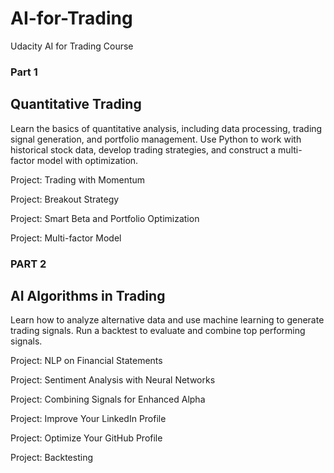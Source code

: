 # AI-for-Trading
Udacity AI for Trading Course
  
### Part 1 

## Quantitative Trading

Learn the basics of quantitative analysis, including data processing, trading signal generation, and portfolio management. Use Python to work with historical stock data, develop trading strategies, and construct a multi-factor model with optimization.

Project: Trading with Momentum

Project: Breakout Strategy

Project: Smart Beta and Portfolio Optimization

Project: Multi-factor Model

### PART 2
## AI Algorithms in Trading

Learn how to analyze alternative data and use machine learning to generate trading signals. Run a backtest to evaluate and combine top performing signals.

Project: NLP on Financial Statements

Project: Sentiment Analysis with Neural Networks

Project: Combining Signals for Enhanced Alpha

Project: Improve Your LinkedIn Profile

Project: Optimize Your GitHub Profile

Project: Backtesting
